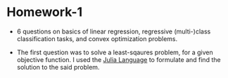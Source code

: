 # Homework-1
 
- 6 questions on basics of linear regression, regressive (multi-)class classification tasks, and convex optimization problems.

- The first question was to solve a least-sqaures problem, for a given objective function. I used the [Julia Language](https://julialang.org/) to formulate and find the solution to the said problem.